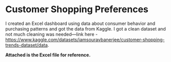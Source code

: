 # Customer Shopping Preferences

I created an Excel dashboard using data about consumer behavior and purchasing patterns and got the data from Kaggle. I got a clean dataset and not much cleaning was needed—link here - https://www.kaggle.com/datasets/iamsouravbanerjee/customer-shopping-trends-dataset/data.  

**Attached is the Excel file for reference.**
